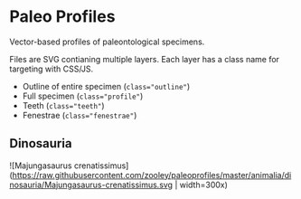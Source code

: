 # Paleo Profiles
Vector-based profiles of paleontological specimens.

Files are SVG contianing multiple layers. Each layer has a class name for targeting with CSS/JS.

* Outline of entire specimen (`class="outline"`)
* Full specimen (`class="profile"`)
* Teeth  (`class="teeth"`)
* Fenestrae  (`class="fenestrae"`)

## Dinosauria
![Majungasaurus crenatissimus](https://raw.githubusercontent.com/zooley/paleoprofiles/master/animalia/dinosauria/Majungasaurus-crenatissimus.svg | width=300x)